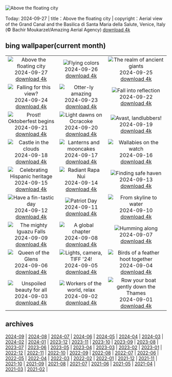 ![Above the floating city](https://cn.bing.com/th?id=OHR.VeniceAerial_EN-US4386837118_UHD.jpg&w=1000)

Today: 2024-09-27 | title：Above the floating city | copyright：Aerial view of the Grand Canal and the Basilica di Santa Maria della Salute, Venice, Italy (© Bachir Moukarzel/Amazing Aerial Agency) [download 4k](https://cn.bing.com/th?id=OHR.VeniceAerial_EN-US4386837118_UHD.jpg)

## bing wallpaper(current month)

|  |  |  |
| :----: | :----: | :----: |
| ![Above the floating city](https://cn.bing.com/th?id=OHR.VeniceAerial_EN-US4386837118_UHD.jpg&pid=hp&w=384&h=216&rs=1&c=4) <br/>2024-09-27 [download 4k](https://cn.bing.com/th?id=OHR.VeniceAerial_EN-US4386837118_UHD.jpg)| ![Flying colors](https://cn.bing.com/th?id=OHR.LittleToucanet_EN-US4236893251_UHD.jpg&pid=hp&w=384&h=216&rs=1&c=4) <br/>2024-09-26 [download 4k](https://cn.bing.com/th?id=OHR.LittleToucanet_EN-US4236893251_UHD.jpg)| ![The realm of ancient giants](https://cn.bing.com/th?id=OHR.GiantSequoias_EN-US4034909984_UHD.jpg&pid=hp&w=384&h=216&rs=1&c=4) <br/>2024-09-25 [download 4k](https://cn.bing.com/th?id=OHR.GiantSequoias_EN-US4034909984_UHD.jpg)|
| ![Falling for this view?](https://cn.bing.com/th?id=OHR.SkaftafellWaterfall_EN-US3934499773_UHD.jpg&pid=hp&w=384&h=216&rs=1&c=4) <br/>2024-09-24 [download 4k](https://cn.bing.com/th?id=OHR.SkaftafellWaterfall_EN-US3934499773_UHD.jpg)| ![Otter-ly amazing](https://cn.bing.com/th?id=OHR.IcebergOtter_EN-US3869054406_UHD.jpg&pid=hp&w=384&h=216&rs=1&c=4) <br/>2024-09-23 [download 4k](https://cn.bing.com/th?id=OHR.IcebergOtter_EN-US3869054406_UHD.jpg)| ![Fall into reflection](https://cn.bing.com/th?id=OHR.AutumnCumbria_EN-US3797009731_UHD.jpg&pid=hp&w=384&h=216&rs=1&c=4) <br/>2024-09-22 [download 4k](https://cn.bing.com/th?id=OHR.AutumnCumbria_EN-US3797009731_UHD.jpg)|
| ![Prost! Oktoberfest begins](https://cn.bing.com/th?id=OHR.MunichBeerfest_EN-US3708656793_UHD.jpg&pid=hp&w=384&h=216&rs=1&c=4) <br/>2024-09-21 [download 4k](https://cn.bing.com/th?id=OHR.MunichBeerfest_EN-US3708656793_UHD.jpg)| ![Light dawns on Ocracoke](https://cn.bing.com/th?id=OHR.OcracokeLight_EN-US3638306974_UHD.jpg&pid=hp&w=384&h=216&rs=1&c=4) <br/>2024-09-20 [download 4k](https://cn.bing.com/th?id=OHR.OcracokeLight_EN-US3638306974_UHD.jpg)| ![Avast, landlubbers!](https://cn.bing.com/th?id=OHR.PiratePlayground_EN-US3254868743_UHD.jpg&pid=hp&w=384&h=216&rs=1&c=4) <br/>2024-09-19 [download 4k](https://cn.bing.com/th?id=OHR.PiratePlayground_EN-US3254868743_UHD.jpg)|
| ![Castle in the clouds](https://cn.bing.com/th?id=OHR.GujoHachiman_EN-US5502837623_UHD.jpg&pid=hp&w=384&h=216&rs=1&c=4) <br/>2024-09-18 [download 4k](https://cn.bing.com/th?id=OHR.GujoHachiman_EN-US5502837623_UHD.jpg)| ![Lanterns and mooncakes](https://cn.bing.com/th?id=OHR.MidAutumnSingapore_EN-US5283310908_UHD.jpg&pid=hp&w=384&h=216&rs=1&c=4) <br/>2024-09-17 [download 4k](https://cn.bing.com/th?id=OHR.MidAutumnSingapore_EN-US5283310908_UHD.jpg)| ![Wallabies on the watch](https://cn.bing.com/th?id=OHR.SunriseWallabies_EN-US5210230008_UHD.jpg&pid=hp&w=384&h=216&rs=1&c=4) <br/>2024-09-16 [download 4k](https://cn.bing.com/th?id=OHR.SunriseWallabies_EN-US5210230008_UHD.jpg)|
| ![Celebrating Hispanic heritage](https://cn.bing.com/th?id=OHR.BalboaPark_EN-US5050015037_UHD.jpg&pid=hp&w=384&h=216&rs=1&c=4) <br/>2024-09-15 [download 4k](https://cn.bing.com/th?id=OHR.BalboaPark_EN-US5050015037_UHD.jpg)| ![Radiant Rapa Nui](https://cn.bing.com/th?id=OHR.RapaNuiSunrise_EN-US4872610843_UHD.jpg&pid=hp&w=384&h=216&rs=1&c=4) <br/>2024-09-14 [download 4k](https://cn.bing.com/th?id=OHR.RapaNuiSunrise_EN-US4872610843_UHD.jpg)| ![Finding safe haven](https://cn.bing.com/th?id=OHR.PointReyes_EN-US4731803211_UHD.jpg&pid=hp&w=384&h=216&rs=1&c=4) <br/>2024-09-13 [download 4k](https://cn.bing.com/th?id=OHR.PointReyes_EN-US4731803211_UHD.jpg)|
| ![Have a fin-tastic day](https://cn.bing.com/th?id=OHR.DolphinReunion_EN-US4598756391_UHD.jpg&pid=hp&w=384&h=216&rs=1&c=4) <br/>2024-09-12 [download 4k](https://cn.bing.com/th?id=OHR.DolphinReunion_EN-US4598756391_UHD.jpg)| ![Patriot Day](https://cn.bing.com/th?id=OHR.ManhattanMemorial_EN-US4528393468_UHD.jpg&pid=hp&w=384&h=216&rs=1&c=4) <br/>2024-09-11 [download 4k](https://cn.bing.com/th?id=OHR.ManhattanMemorial_EN-US4528393468_UHD.jpg)| ![From skyline to water](https://cn.bing.com/th?id=OHR.BridgeLisbon_EN-US4458392664_UHD.jpg&pid=hp&w=384&h=216&rs=1&c=4) <br/>2024-09-10 [download 4k](https://cn.bing.com/th?id=OHR.BridgeLisbon_EN-US4458392664_UHD.jpg)|
| ![The mighty Iguazu Falls](https://cn.bing.com/th?id=OHR.IguazuRainbow_EN-US4361499337_UHD.jpg&pid=hp&w=384&h=216&rs=1&c=4) <br/>2024-09-09 [download 4k](https://cn.bing.com/th?id=OHR.IguazuRainbow_EN-US4361499337_UHD.jpg)| ![A global chapter](https://cn.bing.com/th?id=OHR.StockholmLibrary_EN-US4140921886_UHD.jpg&pid=hp&w=384&h=216&rs=1&c=4) <br/>2024-09-08 [download 4k](https://cn.bing.com/th?id=OHR.StockholmLibrary_EN-US4140921886_UHD.jpg)| ![Humming along](https://cn.bing.com/th?id=OHR.SantaCruzHummer_EN-US4047958707_UHD.jpg&pid=hp&w=384&h=216&rs=1&c=4) <br/>2024-09-07 [download 4k](https://cn.bing.com/th?id=OHR.SantaCruzHummer_EN-US4047958707_UHD.jpg)|
| ![Queen of the Glens](https://cn.bing.com/th?id=OHR.GlenariffPark_EN-US3914128007_UHD.jpg&pid=hp&w=384&h=216&rs=1&c=4) <br/>2024-09-06 [download 4k](https://cn.bing.com/th?id=OHR.GlenariffPark_EN-US3914128007_UHD.jpg)| ![Lights, camera, TIFF '24!](https://cn.bing.com/th?id=OHR.TIFF2024_EN-US9586964456_UHD.jpg&pid=hp&w=384&h=216&rs=1&c=4) <br/>2024-09-05 [download 4k](https://cn.bing.com/th?id=OHR.TIFF2024_EN-US9586964456_UHD.jpg)| ![Birds of a feather hoot together](https://cn.bing.com/th?id=OHR.DuskyOwls_EN-US9845705930_UHD.jpg&pid=hp&w=384&h=216&rs=1&c=4) <br/>2024-09-04 [download 4k](https://cn.bing.com/th?id=OHR.DuskyOwls_EN-US9845705930_UHD.jpg)|
| ![Unspoiled beauty for all](https://cn.bing.com/th?id=OHR.AlpineLakes_EN-US9676616320_UHD.jpg&pid=hp&w=384&h=216&rs=1&c=4) <br/>2024-09-03 [download 4k](https://cn.bing.com/th?id=OHR.AlpineLakes_EN-US9676616320_UHD.jpg)| ![Workers of the world, relax](https://cn.bing.com/th?id=OHR.KansasMural_EN-US9504361321_UHD.jpg&pid=hp&w=384&h=216&rs=1&c=4) <br/>2024-09-02 [download 4k](https://cn.bing.com/th?id=OHR.KansasMural_EN-US9504361321_UHD.jpg)| ![Row your boat gently down the Thames](https://cn.bing.com/th?id=OHR.ThamesLondon_EN-US9385705885_UHD.jpg&pid=hp&w=384&h=216&rs=1&c=4) <br/>2024-09-01 [download 4k](https://cn.bing.com/th?id=OHR.ThamesLondon_EN-US9385705885_UHD.jpg)|

## archives

[2024-09](./archives/en-US/2024-09.md) | [2024-08](./archives/en-US/2024-08.md) | [2024-07](./archives/en-US/2024-07.md) | [2024-06](./archives/en-US/2024-06.md) | [2024-05](./archives/en-US/2024-05.md) | [2024-04](./archives/en-US/2024-04.md) | [2024-03](./archives/en-US/2024-03.md) | [2024-02](./archives/en-US/2024-02.md) |
[2024-01](./archives/en-US/2024-01.md) | [2023-12](./archives/en-US/2023-12.md) | [2023-11](./archives/en-US/2023-11.md) | [2023-10](./archives/en-US/2023-10.md) | [2023-09](./archives/en-US/2023-09.md) | [2023-08](./archives/en-US/2023-08.md) | [2023-07](./archives/en-US/2023-07.md) | [2023-06](./archives/en-US/2023-06.md) |
[2023-05](./archives/en-US/2023-05.md) | [2023-04](./archives/en-US/2023-04.md) | [2023-03](./archives/en-US/2023-03.md) | [2023-02](./archives/en-US/2023-02.md) | [2023-01](./archives/en-US/2023-01.md) | [2022-12](./archives/en-US/2022-12.md) | [2022-11](./archives/en-US/2022-11.md) | [2022-10](./archives/en-US/2022-10.md) |
[2022-09](./archives/en-US/2022-09.md) | [2022-08](./archives/en-US/2022-08.md) | [2022-07](./archives/en-US/2022-07.md) | [2022-06](./archives/en-US/2022-06.md) | [2022-05](./archives/en-US/2022-05.md) | [2022-04](./archives/en-US/2022-04.md) | [2022-03](./archives/en-US/2022-03.md) | [2022-02](./archives/en-US/2022-02.md) |
[2022-01](./archives/en-US/2022-01.md) | [2021-12](./archives/en-US/2021-12.md) | [2021-11](./archives/en-US/2021-11.md) | [2021-10](./archives/en-US/2021-10.md) | [2021-09](./archives/en-US/2021-09.md) | [2021-08](./archives/en-US/2021-08.md) | [2021-07](./archives/en-US/2021-07.md) | [2021-06](./archives/en-US/2021-06.md) |
[2021-05](./archives/en-US/2021-05.md) | [2021-04](./archives/en-US/2021-04.md) | [2021-03](./archives/en-US/2021-03.md) | [2021-02](./archives/en-US/2021-02.md) |
